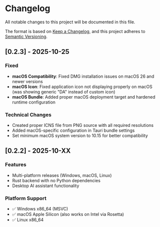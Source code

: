 # Changelog

All notable changes to this project will be documented in this file.

The format is based on [Keep a Changelog](https://keepachangelog.com/en/1.0.0/),
and this project adheres to [Semantic Versioning](https://semver.org/spec/v2.0.0.html).

## [0.2.3] - 2025-10-25

### Fixed
- **macOS Compatibility**: Fixed DMG installation issues on macOS 26 and newer versions
- **macOS Icon**: Fixed application icon not displaying properly on macOS (was showing generic "DA" instead of custom icon)
- **macOS Bundle**: Added proper macOS deployment target and hardened runtime configuration

### Technical Changes
- Created proper ICNS file from PNG source with all required resolutions
- Added macOS-specific configuration in Tauri bundle settings
- Set minimum macOS system version to 10.15 for better compatibility

## [0.2.2] - 2025-10-XX

### Features
- Multi-platform releases (Windows, macOS, Linux)
- Rust backend with no Python dependencies
- Desktop AI assistant functionality

### Platform Support
- ✅ Windows x86_64 (MSVC)
- ✅ macOS Apple Silicon (also works on Intel via Rosetta)
- ✅ Linux x86_64